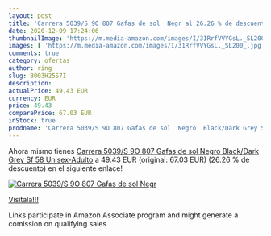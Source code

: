 ```yaml
---
layout: post
title: 'Carrera 5039/S 9O 807 Gafas de sol  Negr al 26.26 % de descuento'
date: 2020-12-09 17:24:06
thumbnailImage: 'https://m.media-amazon.com/images/I/31RrfVVYGsL._SL200_.jpg'
images: [ 'https://m.media-amazon.com/images/I/31RrfVVYGsL._SL200_.jpg' ]
comments: true
category: ofertas
author: ring
slug: B003H25S7I
description:
actualPrice: 49.43 EUR
currency: EUR
price: 49.43
comparePrice: 67.03 EUR
inStock: true
prodname: 'Carrera 5039/S 9O 807 Gafas de sol  Negro  Black/Dark Grey Sf   58 Unisex-Adulto'
---
```


Ahora mismo tienes [Carrera 5039/S 9O 807 Gafas de sol  Negro  Black/Dark Grey Sf   58 Unisex-Adulto](https://www.amazon.es/dp/B003H25S7I/?tag=tolees-21) a 49.43 EUR (original: 67.03 EUR) (26.26 %  de descuento) en el siguiente enlace!

[![Carrera 5039/S 9O 807 Gafas de sol  Negr](https://m.media-amazon.com/images/I/31RrfVVYGsL._SL200_.jpg)](https://www.amazon.es/dp/B003H25S7I/?tag=tolees-21)

[Visítala!!!](https://www.amazon.es/dp/B003H25S7I/?tag=tolees-21)

Links participate in Amazon Associate program and might generate a comission on qualifying sales

